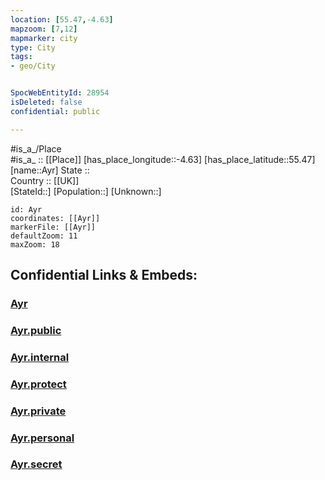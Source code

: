 ```yaml
---
location: [55.47,-4.63] 
mapzoom: [7,12] 
mapmarker: city 
type: City
tags:
- geo/City


SpocWebEntityId: 28954
isDeleted: false
confidential: public

---
```

#is_a_/Place  
#is_a_ :: [[Place]] 
[has_place_longitude::-4.63] 
[has_place_latitude::55.47] 
[name::Ayr] 
State ::  
Country :: [[UK]]  
[StateId::] 
[Population::] 
[Unknown::] 


```leaflet
id: Ayr
coordinates: [[Ayr]] 
markerFile: [[Ayr]] 
defaultZoom: 11 
maxZoom: 18
```


## Confidential Links & Embeds: 

### [Ayr](/_Standards/Earth/Continent/Europe/Europe~North/UK/Scotland/counties~Scotland/Ayrshire~South/cities~Ayrshire~South/Ayr.md) 

### [Ayr.public](/_public/Earth/Continent/Europe/Europe~North/UK/Scotland/counties~Scotland/Ayrshire~South/cities~Ayrshire~South/Ayr.public.md) 

### [Ayr.internal](/_internal/Earth/Continent/Europe/Europe~North/UK/Scotland/counties~Scotland/Ayrshire~South/cities~Ayrshire~South/Ayr.internal.md) 

### [Ayr.protect](/_protect/Earth/Continent/Europe/Europe~North/UK/Scotland/counties~Scotland/Ayrshire~South/cities~Ayrshire~South/Ayr.protect.md) 

### [Ayr.private](/_private/Earth/Continent/Europe/Europe~North/UK/Scotland/counties~Scotland/Ayrshire~South/cities~Ayrshire~South/Ayr.private.md) 

### [Ayr.personal](/_personal/Earth/Continent/Europe/Europe~North/UK/Scotland/counties~Scotland/Ayrshire~South/cities~Ayrshire~South/Ayr.personal.md) 

### [Ayr.secret](/_secret/Earth/Continent/Europe/Europe~North/UK/Scotland/counties~Scotland/Ayrshire~South/cities~Ayrshire~South/Ayr.secret.md)

